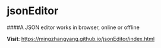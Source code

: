 # jsonEditor

####A JSON editor works in browser, online or offline

**Visit**: https://mingzhangyang.github.io/jsonEditor/index.html
